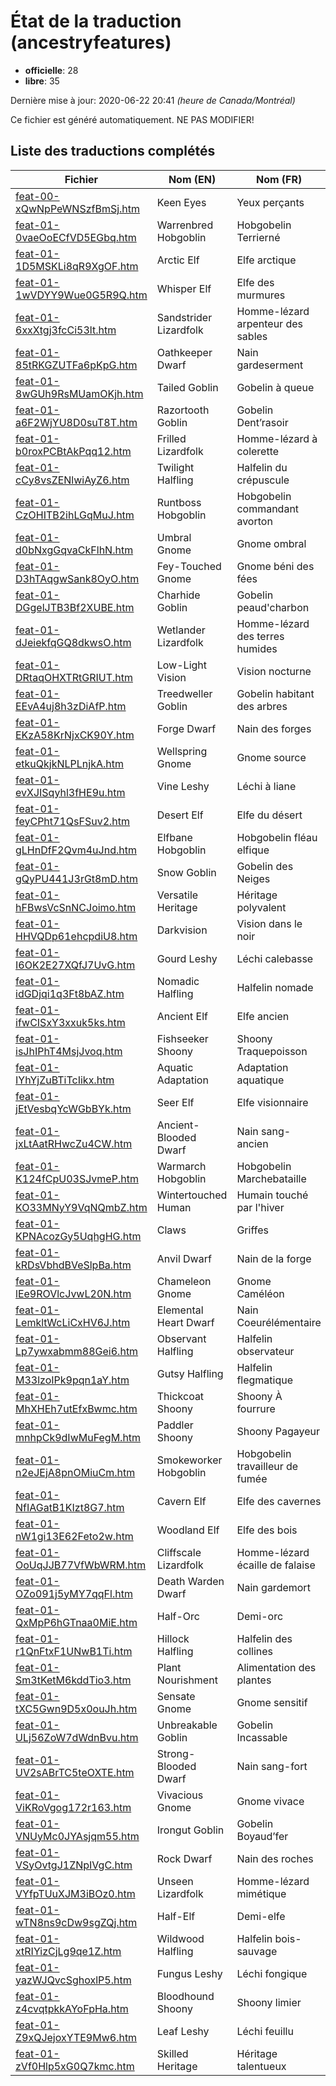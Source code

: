 # État de la traduction (ancestryfeatures)

 * **officielle**: 28
 * **libre**: 35


Dernière mise à jour: 2020-06-22 20:41 *(heure de Canada/Montréal)*

Ce fichier est généré automatiquement. NE PAS MODIFIER!
## Liste des traductions complétés

| Fichier   | Nom (EN)    | Nom (FR)    | État |
|-----------|-------------|-------------|:----:|
|[feat-00-xQwNpPeWNSzfBmSj.htm](ancestryfeatures/feat-00-xQwNpPeWNSzfBmSj.htm)|Keen Eyes|Yeux perçants|officielle|
|[feat-01-0vaeOoECfVD5EGbq.htm](ancestryfeatures/feat-01-0vaeOoECfVD5EGbq.htm)|Warrenbred Hobgoblin|Hobgobelin Terrierné|libre|
|[feat-01-1D5MSKLi8qR9XgOF.htm](ancestryfeatures/feat-01-1D5MSKLi8qR9XgOF.htm)|Arctic Elf|Elfe arctique|officielle|
|[feat-01-1wVDYY9Wue0G5R9Q.htm](ancestryfeatures/feat-01-1wVDYY9Wue0G5R9Q.htm)|Whisper Elf|Elfe des murmures|officielle|
|[feat-01-6xxXtgj3fcCi53lt.htm](ancestryfeatures/feat-01-6xxXtgj3fcCi53lt.htm)|Sandstrider Lizardfolk|Homme-lézard arpenteur des sables|libre|
|[feat-01-85tRKGZUTFa6pKpG.htm](ancestryfeatures/feat-01-85tRKGZUTFa6pKpG.htm)|Oathkeeper Dwarf|Nain gardeserment|libre|
|[feat-01-8wGUh9RsMUamOKjh.htm](ancestryfeatures/feat-01-8wGUh9RsMUamOKjh.htm)|Tailed Goblin|Gobelin à queue|libre|
|[feat-01-a6F2WjYU8D0suT8T.htm](ancestryfeatures/feat-01-a6F2WjYU8D0suT8T.htm)|Razortooth Goblin|Gobelin Dent’rasoir|officielle|
|[feat-01-b0roxPCBtAkPqq12.htm](ancestryfeatures/feat-01-b0roxPCBtAkPqq12.htm)|Frilled Lizardfolk|Homme-lézard à colerette|libre|
|[feat-01-cCy8vsZENlwiAyZ6.htm](ancestryfeatures/feat-01-cCy8vsZENlwiAyZ6.htm)|Twilight Halfling|Halfelin du crépuscule|officielle|
|[feat-01-CzOHITB2ihLGqMuJ.htm](ancestryfeatures/feat-01-CzOHITB2ihLGqMuJ.htm)|Runtboss Hobgoblin|Hobgobelin commandant avorton|libre|
|[feat-01-d0bNxgGqvaCkFlhN.htm](ancestryfeatures/feat-01-d0bNxgGqvaCkFlhN.htm)|Umbral Gnome|Gnome ombral|officielle|
|[feat-01-D3hTAqgwSank8OyO.htm](ancestryfeatures/feat-01-D3hTAqgwSank8OyO.htm)|Fey-Touched Gnome|Gnome béni des fées|officielle|
|[feat-01-DGgelJTB3Bf2XUBE.htm](ancestryfeatures/feat-01-DGgelJTB3Bf2XUBE.htm)|Charhide Goblin|Gobelin peaud'charbon|officielle|
|[feat-01-dJeiekfqGQ8dkwsO.htm](ancestryfeatures/feat-01-dJeiekfqGQ8dkwsO.htm)|Wetlander Lizardfolk|Homme-lézard des terres humides|libre|
|[feat-01-DRtaqOHXTRtGRIUT.htm](ancestryfeatures/feat-01-DRtaqOHXTRtGRIUT.htm)|Low-Light Vision|Vision nocturne|officielle|
|[feat-01-EEvA4uj8h3zDiAfP.htm](ancestryfeatures/feat-01-EEvA4uj8h3zDiAfP.htm)|Treedweller Goblin|Gobelin habitant des arbres|libre|
|[feat-01-EKzA58KrNjxCK90Y.htm](ancestryfeatures/feat-01-EKzA58KrNjxCK90Y.htm)|Forge Dwarf|Nain des forges|officielle|
|[feat-01-etkuQkjkNLPLnjkA.htm](ancestryfeatures/feat-01-etkuQkjkNLPLnjkA.htm)|Wellspring Gnome|Gnome source|libre|
|[feat-01-evXJISqyhl3fHE9u.htm](ancestryfeatures/feat-01-evXJISqyhl3fHE9u.htm)|Vine Leshy|Léchi à liane|libre|
|[feat-01-feyCPht71QsFSuv2.htm](ancestryfeatures/feat-01-feyCPht71QsFSuv2.htm)|Desert Elf|Elfe du désert|libre|
|[feat-01-gLHnDfF2Qvm4uJnd.htm](ancestryfeatures/feat-01-gLHnDfF2Qvm4uJnd.htm)|Elfbane Hobgoblin|Hobgobelin fléau elfique|libre|
|[feat-01-gQyPU441J3rGt8mD.htm](ancestryfeatures/feat-01-gQyPU441J3rGt8mD.htm)|Snow Goblin|Gobelin des Neiges|officielle|
|[feat-01-hFBwsVcSnNCJoimo.htm](ancestryfeatures/feat-01-hFBwsVcSnNCJoimo.htm)|Versatile Heritage|Héritage polyvalent|officielle|
|[feat-01-HHVQDp61ehcpdiU8.htm](ancestryfeatures/feat-01-HHVQDp61ehcpdiU8.htm)|Darkvision|Vision dans le noir|officielle|
|[feat-01-I6OK2E27XQfJ7UvG.htm](ancestryfeatures/feat-01-I6OK2E27XQfJ7UvG.htm)|Gourd Leshy|Léchi calebasse|libre|
|[feat-01-idGDjqi1q3Ft8bAZ.htm](ancestryfeatures/feat-01-idGDjqi1q3Ft8bAZ.htm)|Nomadic Halfling|Halfelin nomade|libre|
|[feat-01-ifwCISxY3xxuk5ks.htm](ancestryfeatures/feat-01-ifwCISxY3xxuk5ks.htm)|Ancient Elf|Elfe ancien|libre|
|[feat-01-isJhIPhT4MsjJvoq.htm](ancestryfeatures/feat-01-isJhIPhT4MsjJvoq.htm)|Fishseeker Shoony|Shoony Traquepoisson|libre|
|[feat-01-IYhYjZuBTiTcIikx.htm](ancestryfeatures/feat-01-IYhYjZuBTiTcIikx.htm)|Aquatic Adaptation|Adaptation aquatique|libre|
|[feat-01-jEtVesbqYcWGbBYk.htm](ancestryfeatures/feat-01-jEtVesbqYcWGbBYk.htm)|Seer Elf|Elfe visionnaire|libre|
|[feat-01-jxLtAatRHwcZu4CW.htm](ancestryfeatures/feat-01-jxLtAatRHwcZu4CW.htm)|Ancient-Blooded Dwarf|Nain sang-ancien|libre|
|[feat-01-K124fCpU03SJvmeP.htm](ancestryfeatures/feat-01-K124fCpU03SJvmeP.htm)|Warmarch Hobgoblin|Hobgobelin Marchebataille|libre|
|[feat-01-KO33MNyY9VqNQmbZ.htm](ancestryfeatures/feat-01-KO33MNyY9VqNQmbZ.htm)|Wintertouched Human|Humain touché par l'hiver|libre|
|[feat-01-KPNAcozGy5UqhgHG.htm](ancestryfeatures/feat-01-KPNAcozGy5UqhgHG.htm)|Claws|Griffes|libre|
|[feat-01-kRDsVbhdBVeSlpBa.htm](ancestryfeatures/feat-01-kRDsVbhdBVeSlpBa.htm)|Anvil Dwarf|Nain de la forge|libre|
|[feat-01-lEe9ROVlcJvwL20N.htm](ancestryfeatures/feat-01-lEe9ROVlcJvwL20N.htm)|Chameleon Gnome|Gnome Caméléon|officielle|
|[feat-01-LemkltWcLiCxHV6J.htm](ancestryfeatures/feat-01-LemkltWcLiCxHV6J.htm)|Elemental Heart Dwarf|Nain Coeurélémentaire|libre|
|[feat-01-Lp7ywxabmm88Gei6.htm](ancestryfeatures/feat-01-Lp7ywxabmm88Gei6.htm)|Observant Halfling|Halfelin observateur|libre|
|[feat-01-M33lzoIPk9pqn1aY.htm](ancestryfeatures/feat-01-M33lzoIPk9pqn1aY.htm)|Gutsy Halfling|Halfelin flegmatique|officielle|
|[feat-01-MhXHEh7utEfxBwmc.htm](ancestryfeatures/feat-01-MhXHEh7utEfxBwmc.htm)|Thickcoat Shoony|Shoony À fourrure|libre|
|[feat-01-mnhpCk9dIwMuFegM.htm](ancestryfeatures/feat-01-mnhpCk9dIwMuFegM.htm)|Paddler Shoony|Shoony Pagayeur|libre|
|[feat-01-n2eJEjA8pnOMiuCm.htm](ancestryfeatures/feat-01-n2eJEjA8pnOMiuCm.htm)|Smokeworker Hobgoblin|Hobgobelin travailleur de fumée|libre|
|[feat-01-NfIAGatB1KIzt8G7.htm](ancestryfeatures/feat-01-NfIAGatB1KIzt8G7.htm)|Cavern Elf|Elfe des cavernes|officielle|
|[feat-01-nW1gi13E62Feto2w.htm](ancestryfeatures/feat-01-nW1gi13E62Feto2w.htm)|Woodland Elf|Elfe des bois|officielle|
|[feat-01-OoUqJJB77VfWbWRM.htm](ancestryfeatures/feat-01-OoUqJJB77VfWbWRM.htm)|Cliffscale Lizardfolk|Homme-lézard écaille de falaise|libre|
|[feat-01-OZo091j5yMY7qqFl.htm](ancestryfeatures/feat-01-OZo091j5yMY7qqFl.htm)|Death Warden Dwarf|Nain gardemort|officielle|
|[feat-01-QxMpP6hGTnaa0MiE.htm](ancestryfeatures/feat-01-QxMpP6hGTnaa0MiE.htm)|Half-Orc|Demi-orc|officielle|
|[feat-01-r1QnFtxF1UNwB1Ti.htm](ancestryfeatures/feat-01-r1QnFtxF1UNwB1Ti.htm)|Hillock Halfling|Halfelin des collines|officielle|
|[feat-01-Sm3tKetM6kddTio3.htm](ancestryfeatures/feat-01-Sm3tKetM6kddTio3.htm)|Plant Nourishment|Alimentation des plantes|libre|
|[feat-01-tXC5Gwn9D5x0ouJh.htm](ancestryfeatures/feat-01-tXC5Gwn9D5x0ouJh.htm)|Sensate Gnome|Gnome sensitif|officielle|
|[feat-01-ULj56ZoW7dWdnBvu.htm](ancestryfeatures/feat-01-ULj56ZoW7dWdnBvu.htm)|Unbreakable Goblin|Gobelin Incassable|officielle|
|[feat-01-UV2sABrTC5teOXTE.htm](ancestryfeatures/feat-01-UV2sABrTC5teOXTE.htm)|Strong-Blooded Dwarf|Nain sang-fort|officielle|
|[feat-01-ViKRoVgog172r163.htm](ancestryfeatures/feat-01-ViKRoVgog172r163.htm)|Vivacious Gnome|Gnome vivace|libre|
|[feat-01-VNUyMc0JYAsjqm55.htm](ancestryfeatures/feat-01-VNUyMc0JYAsjqm55.htm)|Irongut Goblin|Gobelin Boyaud’fer|officielle|
|[feat-01-VSyOvtgJ1ZNpIVgC.htm](ancestryfeatures/feat-01-VSyOvtgJ1ZNpIVgC.htm)|Rock Dwarf|Nain des roches|officielle|
|[feat-01-VYfpTUuXJM3iBOz0.htm](ancestryfeatures/feat-01-VYfpTUuXJM3iBOz0.htm)|Unseen Lizardfolk|Homme-lézard mimétique|libre|
|[feat-01-wTN8ns9cDw9sgZQj.htm](ancestryfeatures/feat-01-wTN8ns9cDw9sgZQj.htm)|Half-Elf|Demi-elfe|officielle|
|[feat-01-xtRIYizCjLg9qe1Z.htm](ancestryfeatures/feat-01-xtRIYizCjLg9qe1Z.htm)|Wildwood Halfling|Halfelin bois-sauvage|officielle|
|[feat-01-yazWJQvcSghoxlP5.htm](ancestryfeatures/feat-01-yazWJQvcSghoxlP5.htm)|Fungus Leshy|Léchi fongique|libre|
|[feat-01-z4cvqtpkkAYoFpHa.htm](ancestryfeatures/feat-01-z4cvqtpkkAYoFpHa.htm)|Bloodhound Shoony|Shoony limier|libre|
|[feat-01-Z9xQJejoxYTE9Mw6.htm](ancestryfeatures/feat-01-Z9xQJejoxYTE9Mw6.htm)|Leaf Leshy|Léchi feuillu|libre|
|[feat-01-zVf0Hlp5xG0Q7kmc.htm](ancestryfeatures/feat-01-zVf0Hlp5xG0Q7kmc.htm)|Skilled Heritage|Héritage talentueux|officielle|
